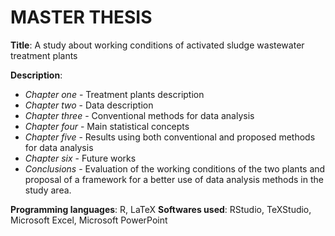 # MASTER THESIS
**Title**: A study about working conditions of activated sludge wastewater treatment plants

**Description**:
- *Chapter one* - Treatment plants description
- *Chapter two* - Data description
- *Chapter three* - Conventional methods for data analysis
- *Chapter four* - Main statistical concepts
- *Chapter five* - Results using both conventional and proposed methods for data analysis
- *Chapter six* - Future works
- *Conclusions* - Evaluation of the working conditions of the two plants and proposal of a framework for a better use of data analysis methods in the study area. 

**Programming languages**: R, LaTeX
**Softwares used**: RStudio, TeXStudio, Microsoft Excel, Microsoft PowerPoint